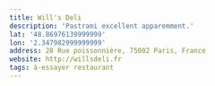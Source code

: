 ```yaml
---
title: Will's Deli
description: 'Pastrami excellent apparemment.'
lat: '48.86976139999999'
lon: '2.347982999999999'
address: 28 Rue poissonnière, 75002 Paris, France
website: http://willsdeli.fr
tags: à-essayer restaurant
---
```

